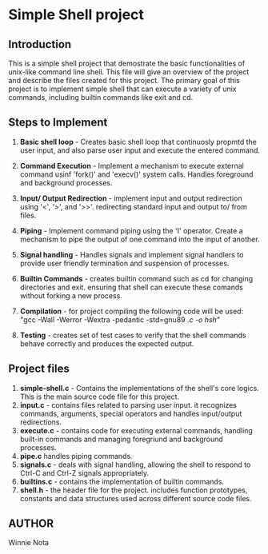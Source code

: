 # Simple Shell project

## Introduction

This is a simple shell project that demostrate the basic functionalities of unix-like command line shell. This file will give an overview of the project and describe the files created for this project. The primary goal of this project is to implement simple shell that can execute a variety of unix commands, including builtin commands like exit and cd.


## Steps to Implement

1. **Basic shell loop** - Creates basic shell loop that continuosly propmtd the user input, and also parse user input and execute the entered command.

2. **Command Execution** - Implement a mechanism to execute external command usinf 'fork()' and 'execv()' system calls. Handles foreground and background processes.

3. **Input/ Output Redirection** - implement input and output redirection using '<', '>', and '>>'. redirecting standard input and output to/ from files.

4. **Piping** - Implement command piping using the 'I' operator. Create a mechanism to pipe the output of one command into the input of another.

5. **Signal handling** - Handles signals and implement signal handlers to provide user friendly termination and suspension of processes.

6. **Builtin Commands** - creates builtin command such as cd for changing directories and exit. ensuring that shell can execute these comands without forking a new process.

7. **Compilation** - for project compiling the following code will be used: "gcc -Wall -Werror -Wextra -pedantic -std=gnu89 *.c -o hsh"*

8. **Testing** - creates set of test cases to verify that the shell commands behave correctly and produces the expected output.

## Project files

1. **simple-shell.c** - Contains the implementations of the shell's core logics. This is the main source code file for this project.
2. **input.c** - contains files related to parsing user input. it recognizes commands, arguments, special operators and handles input/output redirections.
3. **execute.c** - contains code for executing external commands, handling built-in commands and managing foregriund and background processes.
4. **pipe.c** handles piping commands.
5. **signals.c** - deals with signal handling, allowing the shell to respond to Ctrl-C and Ctrl-Z signals appropriately.
6. **builtins.c** - contains the implementation of builtin commands.
7. **shell.h** - the header file for the project. includes function prototypes, constants and data structures used across different source code files.

## AUTHOR

Winnie Nota 




